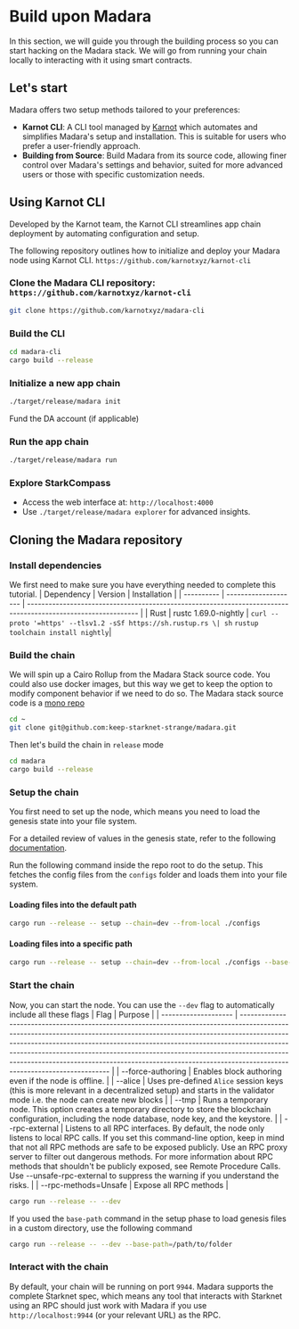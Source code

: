 # Build upon Madara

In this section, we will guide you through the building process so you can
start hacking on the Madara stack. We will go from running your chain locally
to interacting with it using smart contracts.

## Let's start

Madara offers two setup methods tailored to your preferences:

- **Karnot CLI**: A CLI tool managed by [Karnot](https://karnot.xyz) which
  automates and simplifies Madara's setup and installation. This is suitable for
  users who prefer a user-friendly approach.
- **Building from Source**: Build Madara from its source code, allowing finer
  control over Madara's settings and behavior, suited for more advanced users
  or those with specific customization needs.

## Using Karnot CLI

Developed by the Karnot team, the Karnot CLI streamlines app chain deployment
by automating configuration and setup.

The following repository outlines how to initialize and deploy your Madara
node using Karnot CLI.
`https://github.com/karnotxyz/karnot-cli`

### Clone the Madara CLI repository: `https://github.com/karnotxyz/karnot-cli`

```bash
git clone https://github.com/karnotxyz/madara-cli
```

### Build the CLI

```bash
cd madara-cli
cargo build --release
```

### Initialize a new app chain

```bash
./target/release/madara init
```

Fund the DA account (if applicable)

### Run the app chain

```bash
./target/release/madara run
```

### Explore StarkCompass

- Access the web interface at: `http://localhost:4000`
- Use `./target/release/madara explorer` for advanced insights.

## Cloning the Madara repository

<!-- markdownlint-disable MD013 -->

### Install dependencies

We first need to make sure you have everything needed to complete this tutorial.
| Dependency | Version | Installation |
| ---------- | -------------------- | ------------------------------------------------------------------------------------------------------------- |
| Rust | rustc 1.69.0-nightly | `curl --proto '=https' --tlsv1.2 -sSf https://sh.rustup.rs \| sh` `rustup toolchain install nightly`|

<!-- markdownlint-enable MD013 -->

### Build the chain

We will spin up a Cairo Rollup from the Madara Stack source code. You could also
use docker images, but this way we get to keep the option to modify component
behavior if we need to do so. The Madara stack source code is a
[mono repo](https://github.com/keep-starknet-strange/madara)

```bash
cd ~
git clone git@github.com:keep-starknet-strange/madara.git
```

Then let's build the chain in `release` mode

```bash
cd madara
cargo build --release
```

### Setup the chain

You first need to set up the node, which means you need
to load the genesis state into your file system.

<!-- markdownlint-disable MD013 -->

For a detailed review of values in the genesis state, refer to the following [documentation](https://github.com/keep-starknet-strange/madara/blob/8c498ea363bfa995ac28154c449266f61a4679cc/docs/genesis.md#L4A%20little).

<!-- markdownlint-enable MD013 -->

Run the following command inside the repo root to do the setup.
This fetches the config files from the `configs` folder and loads them into
your file system.

<!-- markdownlint-disable MD013 -->

#### Loading files into the default path

```bash
cargo run --release -- setup --chain=dev --from-local ./configs
```

#### Loading files into a specific path

```bash
cargo run --release -- setup --chain=dev --from-local ./configs --base-path=/path/to/folder
```

### Start the chain

Now, you can start the node. You can use the `--dev` flag to automatically include all these flags
| Flag | Purpose |
| -------------------- | ----------------------------------------------------------------------------------------------------------------------------------------------------------------------------------------------------------------------------------------------------------------------------------------------------------------------------------------------------------------------------------------------------------------------------------------------- |
| --force-authoring | Enables block authoring even if the node is offline. |
| --alice | Uses pre-defined `Alice` session keys (this is more relevant in a decentralized setup) and starts in the validator mode i.e. the node can create new blocks |
| --tmp | Runs a temporary node. This option creates a temporary directory to store the blockchain configuration, including the node database, node key, and the keystore. |
| --rpc-external | Listens to all RPC interfaces. By default, the node only listens to local RPC calls. If you set this command-line option, keep in mind that not all RPC methods are safe to be exposed publicly. Use an RPC proxy server to filter out dangerous methods. For more information about RPC methods that shouldn't be publicly exposed, see Remote Procedure Calls. Use --unsafe-rpc-external to suppress the warning if you understand the risks. |
| --rpc-methods=Unsafe | Expose all RPC methods |

```bash
cargo run --release -- --dev
```

If you used the `base-path` command in the setup phase to load genesis files in a custom directory, use the following command

```bash
cargo run --release -- --dev --base-path=/path/to/folder
```

<!-- markdownlint-enable MD013 -->

### Interact with the chain

By default, your chain will be running on port `9944`. Madara supports the
complete Starknet spec, which means any tool that interacts with Starknet using
an RPC should just work with Madara if you use `http://localhost:9944`
(or your relevant URL) as the RPC.
